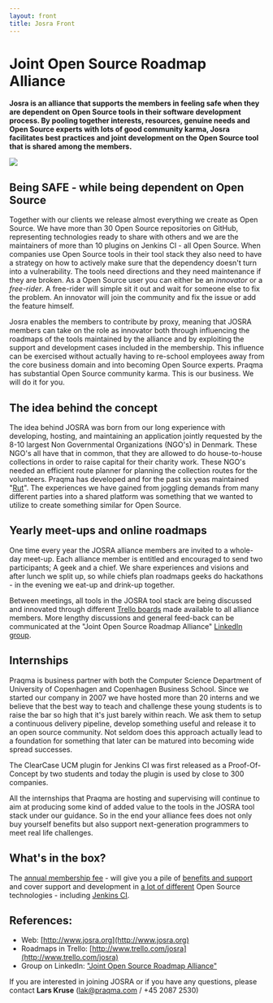 ```yaml
---
layout: front
title: Josra Front
---
```

# Joint Open Source Roadmap Alliance

__Josra is an alliance that supports the members in feeling safe when they are dependent on Open Source tools in their software development process. By pooling together interests, resources, genuine needs and Open Source experts with lots of good community karma, Josra facilitates best practices and joint development on the Open Source tool that is shared among the members.__

<div class="stdcenter"><img src="/images/josra-logo_2x3.png"/></div>

## Being SAFE - while being dependent on Open Source

Together with our clients we release almost everything we create as Open Source. We have more than 30 Open Source repositories on GitHub, representing technologies ready to share with others and we are the maintainers of more than 10 plugins on Jenkins CI - all Open Source. When companies use Open Source tools in their tool stack they also need to have a strategy on how to actively make sure that the dependency doesn't turn into a vulnerability. The tools need directions and they need maintenance if they are broken. As a Open Source user you can either be an _innovator_ or a _free-rider_. A free-rider will simple sit it out and wait for someone else to fix the problem. An innovator will join the community and fix the issue or add the feature himself.

Josra enables the members to contribute by proxy, meaning that JOSRA members can take on the role as innovator both through influencing the roadmaps of the tools maintained by the alliance and by exploiting the support and development cases included in the membership. This influence can be exercised without actually having to re-school employees away from the core business domain and into becoming Open Source experts. Praqma has substantial Open Source community karma. This is our business. We will do it for you.

## The idea behind the concept

The idea behind JOSRA was born from our long experience with developing, hosting, and maintaining an application jointly requested by the 8-10 largest Non Governmental Organizations (NGO's) in Denmark. These NGO's all have that in common, that they are allowed to do house-to-house collections in order to raise capital for their charity work. These NGO's needed an efficient route planner for planning the collection routes for the volunteers. Praqma has developed and for the past six yeas maintained "[Rut](http://rut.praqma.net)". The experiences we have gained from joggling demands from many different parties into a shared platform was something that we wanted to utilize to create something similar for Open Source.

## Yearly meet-ups and online roadmaps

One time every year the JOSRA alliance members are invited to a whole-day meet-up. Each alliance member is entitled and encouraged to send two participants; A geek and a chief. We share experiences and visions and after lunch we split up, so while chiefs plan roadmaps geeks do hackathons - in the evening we eat-up and drink-up together.

Between meetings, all tools in the JOSRA tool stack are being discussed and innovated through different [Trello boards](http://trello.com/josra) made available to all alliance members. More lengthy discussions and general feed-back can be communicated at the "Joint Open Source Roadmap Alliance" [LinkedIn group](https://www.linkedin.com/groups/Joint-Open-Source-Roadmap-Alliance-7403229).

## Internships

Praqma is business partner with both the Computer Science Department of University of Copenhagen and Copenhagen Business School. Since we started our company in 2007 we have hosted more than 20 interns and we believe that the best way to teach and challenge these young students is to raise the bar so high that it's just barely within reach. We ask them to setup a continuous delivery pipeline, develop something useful and release it to an open source community. Not seldom does this approach actually lead to a foundation for something that later can be matured into becoming wide spread successes.

The ClearCase UCM plugin for Jenkins CI was first released as a Proof-Of-Concept by two students and today the plugin is used by close to 300 companies.

All the internships that Praqma are hosting and supervising will continue to aim at producing some kind of added value to the tools in the JOSRA tool stack under our guidance. So in the end your alliance fees does not only buy yourself benefits but also support next-generation programmers to meet real life challenges.

## What's in the box?

The [annual membership fee](/offer) - will give you a pile of [benefits and support](/included) and cover support and development in [a lot of different](/tools) Open Source technologies - including [Jenkins CI](http://www.jenkins-ci.org).

## References:

* Web: [http://www.josra.org](http://www.josra.org)
* Roadmaps in Trello: [http://www.trello.com/josra](http://www.trello.com/josra)
* Group on LinkedIn:  ["Joint Open Source Roadmap Alliance"](https://www.linkedin.com/groups/Joint-Open-Source-Roadmap-Alliance-7403229)

If you are interested in joining JOSRA or if you have any questions, please contact **Lars Kruse** ([lak@praqma.com](mailto:lak@praqma.com) / +45 2087 2530)
